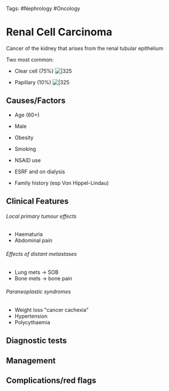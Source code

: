 Tags: #Nephrology #Oncology
# Renal Cell Carcinoma

Cancer of the kidney that arises from the renal tubular epithelium

Two most common:
- Clear cell (75%)
![|325](https://i.imgur.com/Kic9sO1.jpg)

- Papillary (10%)
![|325](https://i.imgur.com/AA71hkv.jpg)

## Causes/Factors
- Age (60+)
- Male
- Obesity
- Smoking
- NSAID use
- ESRF and on dialysis

- Family history (esp Von Hippel-Lindau)

## Clinical Features

###### Local primary tumour effects
- Haematuria
- Abdominal pain

###### Effects of distant metastases
- Lung mets -> SOB
- Bone mets -> bone pain

###### Paraneoplastic syndromes
- Weight loss "cancer cachexia"
- Hypertension
- Polycythaemia

## Diagnostic tests


## Management


## Complications/red flags
